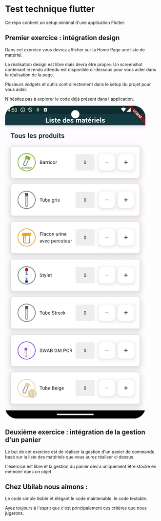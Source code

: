 # Test technique flutter

Ce repo contient un setup minimal d'une application Flutter.

## Premier exercice : intégration design

Dans cet exercice vous devrez afficher sur la Home Page une liste de matériel.

La réalisation design est libre mais devra être propre.
Un screenshot contenant le rendu attendu est disponible ci-dessous pour vous aider dans la réalisation de la page.

Plusieurs widgets et outils sont directement dans le setup du projet pour vous aider.

N'hésitez pas à explorer le code déjà présent dans l'application.

![home_page.png](home_page.png)

## Deuxième exercice : intégration de la gestion d'un panier

Le but de cet exercice est de réaliser la gestion d'un panier de commande basé sur la liste des matériels que vous aurez réaliser ci dessus.

L'exercice est libre et la gestion du panier devra uniquement être stocké en mémoire dans un objet.


## Chez Ubilab nous aimons :
Le code simple lisible et élégant le code maintenable, le code testable.

Ayez toujours à l'esprit que c'est principalement ces critères que nous jugerons.
